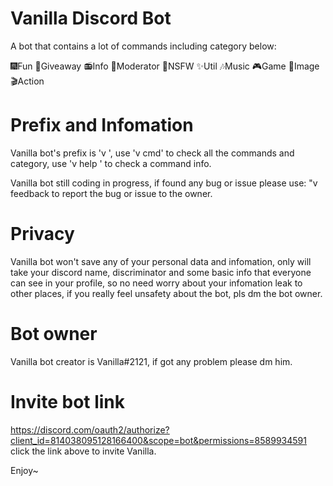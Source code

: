 # Vanilla Discord Bot
A bot that contains a lot of commands including category below:

🎆Fun
🎉Giveaway
📻Info
🔨Moderator
🔞NSFW
✨Util
🎶Music
🎮Game
📸Image
🎬Action

# Prefix and Infomation
Vanilla bot's prefix is 'v ', 
use 'v cmd' to check all the commands and category,
use 'v help <cmd>' to check a command info.

Vanilla bot still coding in progress, 
if found any bug or issue please use:
"v feedback <bug or issue> to report the bug or issue to the owner.

# Privacy
Vanilla bot won't save any of your personal data and infomation,
only will take your discord name, discriminator and some basic info that everyone can see in your profile,
so no need worry about your infomation leak to other places,
if you really feel unsafety about the bot, pls dm the bot owner.

# Bot owner
Vanilla bot creator is Vanilla#2121, if got any problem please dm him.
  
# Invite bot link
https://discord.com/oauth2/authorize?client_id=814038095128166400&scope=bot&permissions=8589934591
click the link above to invite Vanilla.

Enjoy~


